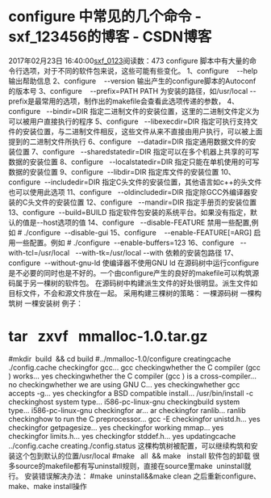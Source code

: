 # configure 中常见的几个命令 - sxf_123456的博客 - CSDN博客
2017年02月23日 16:40:00[sxf_0123](https://me.csdn.net/sxf_123456)阅读数：473
configure 脚本中有大量的命令行选项，对于不同的软件包来说，这些可能有些变化。
1、configure    --help
输出帮助信息
2、configure    --version
输出产生的configure脚本的Autoconf的版本号
3、configure    --prefix=PATH
PATH 为安装的路径，如/usr/local
--prefix是最常用的选项，制作出的makefile会查看此选项传递的参数，
4、configure   --bindir=DIR
指定二进制文件的安装位置，这里的二进制文件定义为可以被用户直接执行的程序
5、configure   --libexecdir=DIR
指定可执行支持文件的安装位置，与二进制文件相反，这些文件从来不直接由用户执行，可以被上面提到的二进制文件所执行
6、configure   --datadir=DIR
指定通用数据文件的安装位置
7、configure   --sharedstatedir=DIR
指定可以在多个机器上共享的可写数据的安装位置
8、configure   --localstatedir=DIR
指定只能在单机使用的可写数据的安装位置
9、configure  --libdir=DIR
指定库文件的安装位置
10、configure  --includedir=DIR
指定C头文件的安装位置，其他语言如c++的头文件也可以使用此选项
11、configure   --oldincludedir=DIR
指定除GCC外编译器安装的C头文件的安装位置
12、configure   --mandir=DIR
指定手册页的安装位置
13、configure  --build=BUILD
指定软件包安装的系统平台。如果没有指定，默认的值是--host选项的值
14、configure   --disable-FEATURE
禁用一些配置,例如 # ./configure  --disable-gui
15、configure    --enable-FEATURE[=ARG]
启用一些配置。例如 # ./configure  --enable-buffers=123
16、configure   --with-tcl=/usr/local   --with-tk=/usr/local
--with 依赖的安装包路径
17、configure  --without-gnu-ld
使编译器不使用GNU ld
在源码树中运行configure是不必要的同时也是不好的。一个由configure产生的良好的makefile可以构筑源码属于另一棵树的软件包。
在源码树中构建派生文件的好处很明显。派生文件如目标文件，不会和源文件放在一起。
采用构建三棵树的策略：
一棵源码树
一棵构筑树
一棵安装树
例子：
# tar   zxvf   mmalloc-1.0.tar.gz
#mkdir  build  && cd build
#../mmalloc-1.0/configure
creatingcache ./config.cache
checkingfor gcc... gcc
checkingwhether the C compiler (gcc ) works... yes
checkingwhether the C compiler (gcc ) is a cross-compiler... no
checkingwhether we are using GNU C... yes
checkingwhether gcc accepts -g... yes
checkingfor a BSD compatible install... /usr/bin/install -c
checkinghost system type... i586-pc-linux-gnu
checkingbuild system type... i586-pc-linux-gnu
checkingfor ar... ar
checkingfor ranlib... ranlib
checkinghow to run the C preprocessor... gcc -E
checkingfor unistd.h... yes
checkingfor getpagesize... yes
checkingfor working mmap... yes
checkingfor limits.h... yes
checkingfor stddef.h... yes
updatingcache ../config.cache
creating./config.status
这棵构筑树被配置，可以继续构筑和安装这个包到默认的位置/usr/local
#make   all  && make   install
软件包的卸载
很多source的makefile都有写uninstall规则，直接在source里make  uninstall就行。
安装错误解决办法：
#make  uninstall&&make clean
之后重新configure、make、make install操作
